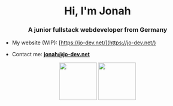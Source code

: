 <h1 align="center">Hi, I'm Jonah</h1>
<h3 align="center">A junior fullstack webdeveloper from Germany</h3>

- My website (WIP): [https://jo-dev.net/](https://jo-dev.net/)

- Contact me: **jonah@jo-dev.net**

<div align="center">
  <img src="https://github-readme-streak-stats.herokuapp.com/?user=Jonah987654321&theme=dracula&hide_border=true" height="100px">
  <img src="https://github-readme-stats.vercel.app/api/top-langs/?username=Jonah987654321&theme=dracula&show_icons=true&hide_border=true&layout=compact" height="100px">
</div>
